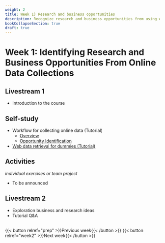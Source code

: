 ```yaml
---
weight: 2
title: Week 1) Research and business opportunities
description: Recognize research and business opportunities from using web data.
bookCollapseSection: true
draft: true
---
```


# Week 1: Identifying Research and Business Opportunities From Online Data Collections

## Livestream 1
- Introduction to the course <!-- add zoom link-->

## Self-study
- Workflow for collecting online data (Tutorial)
  - [Overview](docs/tutorials/workflow/overview.md)
  - [Opportunity Identification](docs/tutorials/workflow/opportunities.md)
- [Web data retrieval for dummies (Tutorial)](docs/tutorials/webdata-for-dummies)

## Activities
*individual exercises or team project*
- To be announced

## Livestream 2
- Exploration business and research ideas
- Tutorial Q&A

<!--
- Generate ideas for academic research
- Practice questions for "Web data retrieval for dummies"
-->

<br>
{{< button relref="prep" >}}Previous week{{< /button >}}
{{< button relref="week2" >}}Next week{{< /button >}}


<!--  - Any remaining questions, please post them by DEADLINE on XXXX-->

<!--
- Reading: Web scraping workflow

- Self-study
  - Readings
    - Web scraping article Hannes/Johannes/Abhi/Andrew
    - Ethics in scraping and APIs

  - Video: Assessing research fit of web scraping and APIs [recorded]


- Self study
  - sdasd
    - data enrichment (e.g., ML APIs)
    - data collection and intelligence (e.g., search; chartmetric)
    - market research (e.g., pricewatch)

-->




<!-- Hybrid teams
-->

<!--(Module 1b: Legality and Terms of Use
paper? advice?))-->
